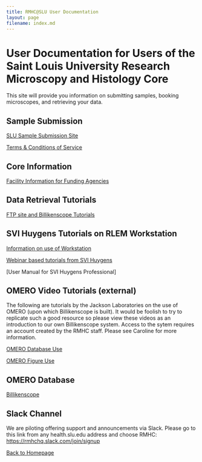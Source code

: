 ```yaml
---
title: RMHC@SLU User Documentation
layout: page
filename: index.md
--- 
```


# User Documentation for Users of the Saint Louis University Research Microscopy and Histology Core

This site will provide you information on submitting samples, booking microscopes, and retrieving your data.  

## Sample Submission

[SLU Sample Submission Site](https://airtable.com/appKGXHBfi3xcROaI/shrHJvKvdDE0esAdp)


[Terms & Conditions of Service](https://github.com/SLU-RMHC/SLU-RMHC-User-Documentation/blob/main/RMHC_Research_Services_Agreement_2022.pdf)


## Core Information 

[Facility Information for Funding Agencies](https://github.com/SLU-RMHC/SLU-RMHC-User-Documentation/blob/main/RMHC_Resources.docx)


## Data Retrieval Tutorials

[FTP site and Billikenscope Tutorials](https://slu-rmhc.github.io/SLU-RMHC-User-Documentation/client_data)

## SVI Huygens Tutorials on RLEM Workstation

[Information on use of Workstation](https://slu-rmhc.github.io/SLU-RMHC-User-Documentation/Huygens_deconvolution.md)

[Webinar based tutorials from SVI Huygens](https://svi.nl/Webinars)

[User Manual for SVI Huygens Professional]

## OMERO Video Tutorials (external)
The following are tutorials by the Jackson Laboratories on the use of OMERO (upon which Billikenscope is built).  It would be foolish to try to replicate such a good resource so please view these videos as an introduction to our own Billikenscope system.  Access to the sytem requires an account created by the RMHC staff.  Please see Caroline for more information.

[OMERO Database Use](https://www.youtube.com/watch?v=e3u-Ugd4W7w)

[OMERO Figure Use](https://www.youtube.com/watch?v=YeCFaB7VAAQ)

## OMERO Database

[Billikenscope](https://www.billikenscope.com)

## Slack Channel
We are piloting offering support and announcements via Slack.  Please go to this link from any health.slu.edu address and choose RMHC:
https://rmhchq.slack.com/join/signup



[Back to Homepage](https://www.slu.edu/medicine/pathology/microscopy-histology-core.php)
